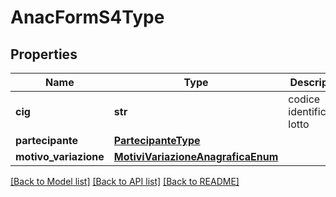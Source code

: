 # AnacFormS4Type

## Properties
Name | Type | Description | Notes
------------ | ------------- | ------------- | -------------
**cig** | **str** | codice identificativo lotto | 
**partecipante** | [**PartecipanteType**](PartecipanteType.md) |  | [optional] 
**motivo_variazione** | [**MotiviVariazioneAnagraficaEnum**](MotiviVariazioneAnagraficaEnum.md) |  | [optional] 

[[Back to Model list]](../README.md#documentation-for-models) [[Back to API list]](../README.md#documentation-for-api-endpoints) [[Back to README]](../README.md)

